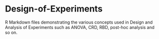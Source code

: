 # Design-of-Experiments
R Markdown files demonstrating the various concepts used in Design and Analysis of Experiments such as ANOVA, CRD, RBD, post-hoc analysis and so on.
